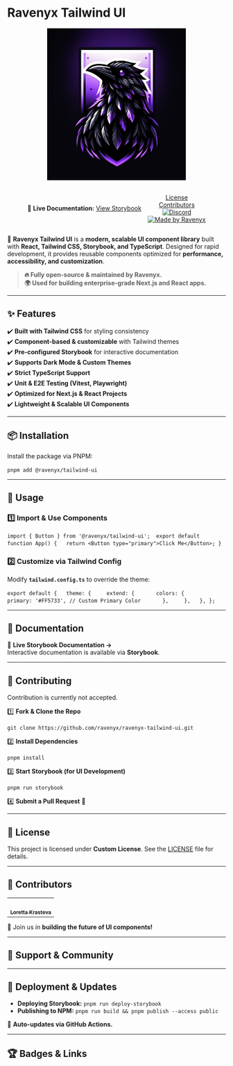 # **Ravenyx Tailwind UI**

<p align="center"> <img src="./.github/assets/ravenyx-logo.jpg" alt="Ravenyx Logo" width="320px" height="350px"> </p>

<div align="center" style="display: flex; flex-direction: row; align-items: center; gap: 15px; flex-wrap: wrap; justify-content: center;">

📖 **Live Documentation:** [View Storybook](https://rnx-ravenyx.github.io/ravenyx-tailwind-ui/)

[License](https://github.com/RNX-Ravenyx/ravenyx-tailwind-ui/blob/main/LICENSE)  
[Contributors](https://github.com/RNX-Ravenyx/ravenyx-tailwind-ui/graphs/contributors)  
[![Discord](https://img.shields.io/discord/1111676875782234175?color=7b8dcd)](https://ravenyx.com/discord)  
[![Made by Ravenyx](https://img.shields.io/badge/made_by-Ravenyx-blue?color=FF782B)](https://ravenyx.com)

</div>

🚀 **Ravenyx Tailwind UI** is a **modern, scalable UI component library** built with **React, Tailwind CSS, Storybook, and TypeScript**. Designed for rapid development, it provides reusable components optimized for **performance, accessibility, and customization**.

> **🔥 Fully open-source & maintained by Ravenyx.**  
> **🌍 Used for building enterprise-grade Next.js and React apps.**

---

## **✨ Features**

✔️ **Built with Tailwind CSS** for styling consistency  
✔️ **Component-based & customizable** with Tailwind themes  
✔️ **Pre-configured Storybook** for interactive documentation  
✔️ **Supports Dark Mode & Custom Themes**  
✔️ **Strict TypeScript Support**  
✔️ **Unit & E2E Testing (Vitest, Playwright)**  
✔️ **Optimized for Next.js & React Projects**  
✔️ **Lightweight & Scalable UI Components**

---

## **📦 Installation**

Install the package via PNPM:

`pnpm add @ravenyx/tailwind-ui`

---

## **🚀 Usage**

### **1️⃣ Import & Use Components**

`import { Button } from '@ravenyx/tailwind-ui';  export default function App() {   return <Button type="primary">Click Me</Button>; }`

### **2️⃣ Customize via Tailwind Config**

Modify **`tailwind.config.ts`** to override the theme:

`export default {   theme: {     extend: {       colors: {         primary: '#FF5733', // Custom Primary Color       },     },   }, };`

---

## **📖 Documentation**

📌 **Live Storybook Documentation →**  
Interactive documentation is available via **Storybook**.

---

## **🎯 Contributing**

Contribution is currently not accepted.

1️⃣ **Fork & Clone the Repo**

`git clone https://github.com/ravenyx/ravenyx-tailwind-ui.git`

2️⃣ **Install Dependencies**

`pnpm install`

3️⃣ **Start Storybook (for UI Development)**

`pnpm run storybook`

4️⃣ **Submit a Pull Request** 🚀

---

## **📜 License**

This project is licensed under **Custom License**. See the [LICENSE](./LICENSE) file for details.

---

## **👥 Contributors**

<table> <tr> <td align="center"><a href="https://github.com/sudo-ditto"><img src="https://avatars.githubusercontent.com/u/52462274?v=4" width="100px;" alt=""/><br /><sub><b>Loretta Krasteva</b></sub></a></td> </tr> </table>

🚀 Join us in **building the future of UI components!**

---

## **📡 Support & Community**

---

## **🚀 Deployment & Updates**

- **Deploying Storybook:** `pnpm run deploy-storybook`
- **Publishing to NPM:** `pnpm run build && pnpm publish --access public`

🔄 **Auto-updates via GitHub Actions.**

---

## **🏆 Badges & Links**

